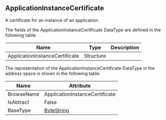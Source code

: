 <!-- datatype -->
## ApplicationInstanceCertificate
A certificate for an instance of an application.  
<!-- end of description -->
The fields of the ApplicationInstanceCertificate DataType are defined in the following table:  

|Name|Type|Description|
|---|---|---|
|ApplicationInstanceCertificate|Structure||

The representation of the ApplicationInstanceCertificate DataType in the address space is shown in the following table:  

|Name|Attribute|
|---|---|
|BrowseName|ApplicationInstanceCertificate|
|IsAbtract|False|
|BaseType|[ByteString](../../../Part3/DataTypes/ByteString/readme.md)|


